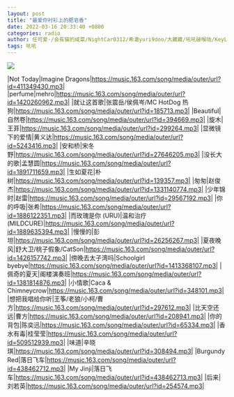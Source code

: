 ```yaml
---
layout: post
title: "最爱你衬衫上的肥皂香"
date: 2022-03-16 20:33:40 +0800
categories: radio
author: 任可爱-/会有猫的咸菜/NightCar0312/希澈yuri9doo/大藏藏/吼吼破喉咙/KeyL_0207/伴着淅淅梭梭的雨声/歪woodrow
tags: 吼吼
---
```

![]({{site.baseurl}}/images/cover_20220316.jpg)

|Not Today|Imagine Dragons|https://music.163.com/song/media/outer/url?id=411349430.mp3|
|perfume|mehro|https://music.163.com/song/media/outer/url?id=1420260962.mp3|
|就让这首歌|张震岳/侯佩岑/MC HotDog 热狗|https://music.163.com/song/media/outer/url?id=185713.mp3|
|Beautiful|自然卷|https://music.163.com/song/media/outer/url?id=394669.mp3|
|旋木|王菲|https://music.163.com/song/media/outer/url?id=299264.mp3|
|显微镜下的爱情|黄义达|https://music.163.com/song/media/outer/url?id=5243416.mp3|
|安和桥|宋冬野|https://music.163.com/song/media/outer/url?id=27646205.mp3|
|没长大的歌|孟慧圆|https://music.163.com/song/media/outer/url?id=1891711659.mp3|
|生如夏花|朴树|https://music.163.com/song/media/outer/url?id=139357.mp3|
|匆匆|赵俊杰|https://music.163.com/song/media/outer/url?id=1331140774.mp3|
|少年锦时|赵雷|https://music.163.com/song/media/outer/url?id=29567192.mp3|
|你的呼吸|张希|https://music.163.com/song/media/outer/url?id=1886122351.mp3|
|而玫瑰是你 (URU)|温和治疗(MILDCURE)|https://music.163.com/song/media/outer/url?id=1889635394.mp3|
|慢慢的|彭坦|https://music.163.com/song/media/outer/url?id=26256267.mp3|
|夏夜晚风|舒大卫/桃子假象/CatSon|https://music.163.com/song/media/outer/url?id=1426157742.mp3|
|傍晚去太子湾吗|Schoolgirl byebye|https://music.163.com/song/media/outer/url?id=1413368107.mp3|
|佩奇的夏天|阁楼演奏班|https://music.163.com/song/media/outer/url?id=1381814876.mp3|
|小情歌|Caca & Chimneycrow|https://music.163.com/song/media/outer/url?id=348101.mp3|
|想把我唱给你听|王筝/老狼/小柯/曹方|https://music.163.com/song/media/outer/url?id=297612.mp3|
|比天空还远|曹方|https://music.163.com/song/media/outer/url?id=208941.mp3|
|你的背包|陈奕迅|https://music.163.com/song/media/outer/url?id=65334.mp3|
|香水有毒|桂莹莹|https://music.163.com/song/media/outer/url?id=509512939.mp3|
|味道|辛晓琪|https://music.163.com/song/media/outer/url?id=308494.mp3|
|Burgundy Red|落日飞车|https://music.163.com/song/media/outer/url?id=438462712.mp3|
|My Jinji|落日飞车|https://music.163.com/song/media/outer/url?id=438462713.mp3|
|后来|刘若英|https://music.163.com/song/media/outer/url?id=254574.mp3|

